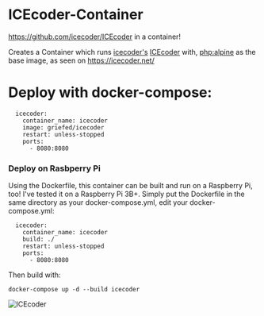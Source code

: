 # ICEcoder-Container
https://github.com/icecoder/ICEcoder in a container!

Creates a Container which runs [icecoder's](https://github.com/icecoder) [ICEcoder](https://github.com/icecoder/ICEcoder) with, [php:alpine](https://hub.docker.com/_/php) as the base image, as seen on https://icecoder.net/


# Deploy with docker-compose:
```
  icecoder:
    container_name: icecoder
    image: griefed/icecoder
    restart: unless-stopped
    ports:
      - 8080:8080
```
### Deploy on Rasbperry Pi
Using the Dockerfile, this container can be built and run on a Raspberry Pi, too! I've tested it on a Raspberry Pi 3B+.
Simply put the Dockerfile in the same directory as your docker-compose.yml, edit your docker-compose.yml:
```
  icecoder:
    container_name: icecoder
    build: ./
    restart: unless-stopped
    ports:
      - 8080:8080
```
Then build with:
```
docker-compose up -d --build icecoder
```
![ICEcoder](https://i.imgur.com/hNjOkVK.png)
